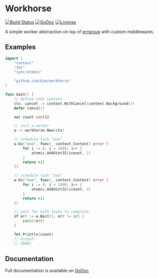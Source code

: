# Workhorse

[![Build Status](https://travis-ci.org/bsm/workhorse.svg)](https://travis-ci.org/bsm/workhorse)
[![GoDoc](https://godoc.org/github.com/bsm/workhorse?status.png)](http://godoc.org/github.com/bsm/workhorse)
[![License](https://img.shields.io/badge/License-Apache%202.0-blue.svg)](https://opensource.org/licenses/Apache-2.0)

A simple worker abstraction on top of [errgroup](https://pkg.go.dev/golang.org/x/sync/errgroup) with custom middlewares.

## Examples

```go
import (
	"context"
	"fmt"
	"sync/atomic"

	"github.com/bsm/workhorse"
)

func main() {
	// define root context
	ctx, cancel := context.WithCancel(context.Background())
	defer cancel()

	var count uint32

	// init a worker
	w := workhorse.New(ctx)

	// schedule task "one"
	w.Go("one", func(_ context.Context) error {
		for i := 0; i < 1000; i++ {
			atomic.AddUint32(&count, 1)
		}
		return nil
	})

	// schedule task "two"
	w.Go("two", func(_ context.Context) error {
		for i := 0; i < 1000; i++ {
			atomic.AddUint32(&count, 2)
		}
		return nil
	})

	// wait for both tasks to complete
	if err := w.Wait(); err != nil {
		panic(err)
	}

	fmt.Println(count)
	// Output:
	// 3000}
```

## Documentation

Full documentation is available on [GoDoc](https://pkg.go.dev/github.com/bsm/workhorse)

